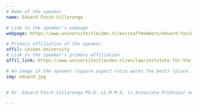 ```yaml
---
# Name of the speaker
name: Eduard Fosch-Villaronga

# Link to the speaker's webpage
webpage: https://www.universiteitleiden.nl/en/staffmembers/eduard-fosch-villaronga

# Primary affiliation of the speaker
affil: Leiden University
# Link to the speaker's primary affiliation
affil_link: https://www.universiteitleiden.nl/en/law/institute-for-the-interdisciplinary-study-of-the-law/elaw

# An image of the speaker (square aspect ratio works the best) (place in the `assets/img/speakers` directory)
img: eduard.jpg


# Dr. Eduard Fosch-Villaronga Ph.D. LL.M M.A. is Associate Professor and Director of Research at eLaw - Center for Law and Digital Technologies at Leiden University (NL). Eduard is an ERC Laureate and investigates the legal and regulatory aspects of robot and AI technologies.

---
```


<!-- Whatever you write below will show up as the speaker's bio -->
